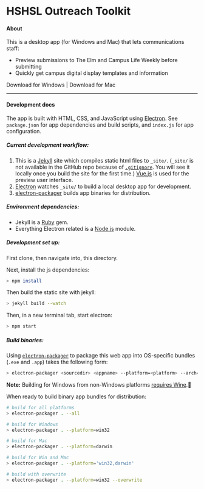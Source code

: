 # HSHSL Outreach Toolkit

#### About
This is a desktop app (for Windows and Mac) that lets communications staff:
- Preview submissions to The Elm and Campus Life Weekly before submitting
- Quickly get campus digital display templates and information


Download for Windows | Download for Mac

---

#### Development docs
The app is built with HTML, CSS, and JavaScript using [Electron](http://electron.atom.io). See `package.json` for app dependencies and build scripts, and `index.js` for app configuration.

##### Current development workflow:
1. This is a [Jekyll](https://jekyllrb.com) site which compiles static html files to `_site/`. (`_site/` is not available in the GitHub repo because of [`.gitignore`](https://github.com/hshsl-training/electron-hshsl-outreach-toolkit/blob/master/.gitignore). You will see it locally once you build the site for the first time.) [Vue.js](https://vuejs.org) is used for the preview user interface.
2. [Electron](https://electron.atom.io) watches `_site/` to build a local desktop app for development.
3. [electron-packager](https://www.npmjs.com/package/electron-packager) builds app binaries for distribution.

##### Environment dependencies:
- Jekyll is a [Ruby](https://www.ruby-lang.org/en/) gem.
- Everything Electron related is a [Node.js](https://nodejs.org) module.

##### Development set up:
First clone, then navigate into, this directory.

Next, install the js dependencies:
```bash
> npm install
```

Then build the static site with jekyll:
``` bash
> jekyll build --watch
```

Then, in a new terminal tab, start electron:
``` bash
> npm start
```

##### Build binaries:
Using [`electron-packager`](https://www.npmjs.com/package/electron-packager#from-the-command-line) to package this web app into OS-specific bundles (`.exe` and `.app`) takes the following form:

```bash
> electron-packager <sourcedir> <appname> --platform=<platform> --arch=<arch> [optional flags...]
```

**Note:** Building for Windows from non-Windows platforms [requires Wine](https://www.npmjs.com/package/electron-packager#building-windows-apps-from-non-windows-platforms).🍷

When ready to build binary app bundles for distribution:
```bash
# build for all platforms
> electron-packager . --all

# build for Windows
> electron-packager . --platform=win32

# build for Mac
> electron-packager . --platform=darwin

# build for Win and Mac
> electron-packager . --platform='win32,darwin'

# build with overwrite
> electron-packager . --platform=win32 --overwrite

```
